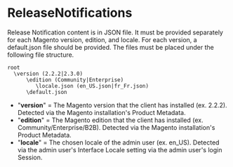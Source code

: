 # ReleaseNotifications

Release Notification content is in JSON file. It must be provided separately for each Magento version, edition, and locale. For each version, a default.json file should be provided. The files must be placed under the following file structure.
```text
root
  \version (2.2.2|2.3.0)
      \edition (Community|Enterprise)
		 \locale.json (en_US.json|fr_Fr.json)
      \default.json
```
* "**version**" = The Magento version that the client has installed (ex. 2.2.2). Detected via the Magento installation's Product Metadata.
* "**edition**" = The Magento edition that the client has installed (ex. Community/Enterprise/B2B). Detected via the Magento installation's Product Metadata.
* "**locale**" = The chosen locale of the admin user (ex. en_US). Detected via the admin user's Interface Locale setting via the admin user's login Session.
